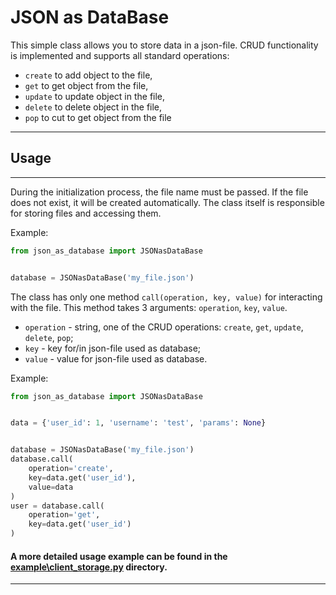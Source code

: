# JSON as DataBase

This simple class allows you to store data in a json-file.
CRUD functionality is implemented and supports all standard operations:
- `create` to add object to the file,
- `get`    to get object from the file, 
- `update` to update object in the file,
- `delete` to delete object in the file,
- `pop`    to cut to get object from the file
____

## Usage 
____

During the initialization process, the file name must be passed. 
If the file does not exist, it will be created automatically. 
The class itself is responsible for storing files and accessing them.

Example:
```Python
from json_as_database import JSONasDataBase


database = JSONasDataBase('my_file.json')
```

The class has only one method `call(operation, key, value)` for interacting with the file. 
This method takes 3 arguments: `operation`, `key`, `value`.

- `operation` - string, one of the CRUD operations: `create`, `get`, `update`, `delete`, `pop`;
- `key` - key for/in json-file used as database;
- `value` - value for json-file used as database.

Example:
```Python
from json_as_database import JSONasDataBase


data = {'user_id': 1, 'username': 'test', 'params': None}


database = JSONasDataBase('my_file.json')
database.call(
    operation='create',
    key=data.get('user_id'),
    value=data
)
user = database.call(
    operation='get',
    key=data.get('user_id')
)
```

#### A more detailed usage example can be found in the [example\client_storage.py](https://github.com/DVsevolod/json_as_database/blob/main/example/client_storage.py) directory.
----
